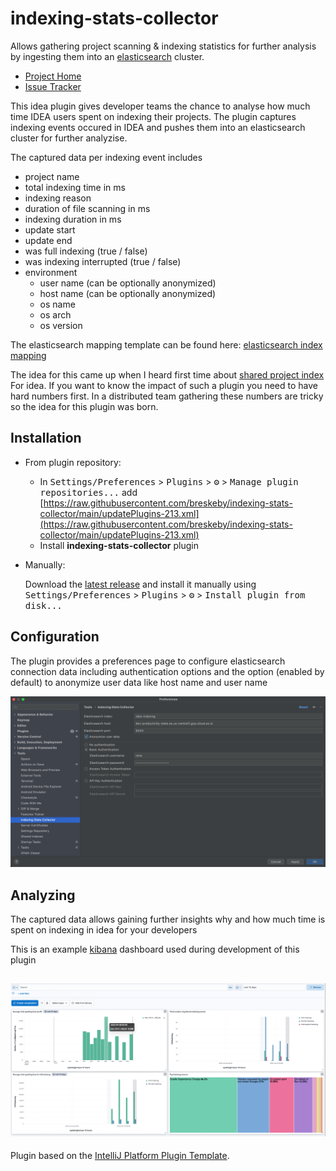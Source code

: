 # indexing-stats-collector

[//]: # ()
[//]: # (![Build]&#40;https://github.com/breskeby/idea-index-tracker/workflows/Build/badge.svg&#41;)

[//]: # ([![Version]&#40;https://img.shields.io/jetbrains/plugin/v/PLUGIN_ID.svg&#41;]&#40;https://plugins.jetbrains.com/plugin/PLUGIN_ID&#41;)

[//]: # ([![Downloads]&#40;https://img.shields.io/jetbrains/plugin/d/PLUGIN_ID.svg&#41;]&#40;https://plugins.jetbrains.com/plugin/PLUGIN_ID&#41;)

[//]: # (## ToDo list)

[//]: # (- [x] Create a new [IntelliJ Platform Plugin Template][template] project.)

[//]: # (- [x] Get familiar with the [template documentation][template].)

[//]: # (- [x] Verify the [pluginGroup]&#40;/gradle.properties&#41;, [plugin ID]&#40;/src/main/resources/META-INF/plugin.xml&#41; and [sources package]&#40;/src/main/kotlin&#41;.)

[//]: # (- [x] Review the [Legal Agreements]&#40;https://plugins.jetbrains.com/docs/marketplace/legal-agreements.html&#41;.)

[//]: # (- [ ] [Publish a plugin manually]&#40;https://plugins.jetbrains.com/docs/intellij/publishing-plugin.html?from=IJPluginTemplate&#41; for the first time.)

[//]: # (- [ ] Set the Plugin ID in the above README badges.)

[//]: # (- [ ] Set the [Deployment Token]&#40;https://plugins.jetbrains.com/docs/marketplace/plugin-upload.html&#41;.)

[//]: # (- [ ] Click the <kbd>Watch</kbd> button on the top of the [IntelliJ Platform Plugin Template][template] to be notified about releases containing new features and fixes.)

<!-- Plugin description -->
Allows gathering project scanning & indexing statistics for further analysis by ingesting them into an [elasticsearch](https://www.elastic.co/elasticsearch/elasticsearch) cluster.

* [Project Home](https://github.com/breskeby/indexing-stats-collector)
* [Issue Tracker](https://github.com/breskeby/indexing-stats-collector/issues)

<!-- Plugin description end -->

This idea plugin gives developer teams the chance to analyse how much time IDEA users spent on indexing their projects.
The plugin captures indexing events occured in IDEA and pushes them into an elasticsearch cluster for further analyzise. 

The captured data per indexing event includes

- project name
- total indexing time in ms
- indexing reason
- duration of file scanning in ms
- indexing duration in ms
- update start
- update end
- was full indexing (true / false)
- was indexing interrupted (true / false)
- environment
  - user name (can be optionally anonymized)
  - host name (can be optionally anonymized)
  - os name
  - os arch
  - os version

The elasticsearch mapping template can be found here: [elasticsearch index mapping](https://github.com/breskeby/indexing-stats-collector/blob/main/src/main/resources/idea-indexing-mapping.json)

The idea for this came up when I heard first time about [shared project index](https://www.jetbrains.com/help/idea/shared-indexes.html#project-shared-indexes) For idea.
If you want to know the impact of such a plugin you need to have hard numbers first. In a distributed team gathering these numbers are tricky so the idea
for this plugin was born.

## Installation

[//]: # (- Using IDE built-in plugin system:)

[//]: # (  )
[//]: # (  <kbd>Settings/Preferences</kbd> > <kbd>Plugins</kbd> > <kbd>Marketplace</kbd> > <kbd>Search for "idea-index-tracker"</kbd> >)

[//]: # (  <kbd>Install Plugin</kbd>)

- From plugin repository:

  - In <kbd>Settings/Preferences</kbd> > <kbd>Plugins</kbd> > <kbd>⚙️</kbd> > <kbd>Manage plugin repositories...</kbd> 
  add [https://raw.githubusercontent.com/breskeby/indexing-stats-collector/main/updatePlugins-213.xml](https://raw.githubusercontent.com/breskeby/indexing-stats-collector/main/updatePlugins-213.xml)
  - Install <b>indexing-stats-collector</b> plugin

- Manually:

  Download the [latest release](https://github.com/breskeby/indexing-stats-collector/releases/latest) and install it manually using
  <kbd>Settings/Preferences</kbd> > <kbd>Plugins</kbd> > <kbd>⚙️</kbd> > <kbd>Install plugin from disk...</kbd>

## Configuration

The plugin provides a preferences page to configure elasticsearch connection data including
authentication options and the option (enabled by default) to anonymize user data like host name and user name

![](docs/indexing-collector-preferences.png)

## Analyzing

The captured data allows gaining further insights why and how much time is spent on indexing in idea for your developers

This is an example [kibana](https://www.elastic.co/kibana/) dashboard used during development of this plugin

![](docs/kibana-dashboard-example.png)
---
Plugin based on the [IntelliJ Platform Plugin Template][template].

[template]: https://github.com/JetBrains/intellij-platform-plugin-template
